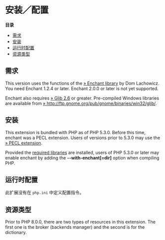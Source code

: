 安装／配置
==========

**目录**

-   [需求](/enchant/setup.html#需求)
-   [安装](/enchant/setup.html#安装)
-   [运行时配置](/enchant/setup.html#运行时配置)
-   [资源类型](/enchant/setup.html#资源类型)

需求
----

This version uses the functions of the
<a href="http://www.abisource.com/projects/enchant/" class="link external">» Enchant library</a>
by Dom Lachowicz. You need Enchant 1.2.4 or later. Enchant 2.0.0 or
later is not yet supported.

Enchant also requires
<a href="http://ftp.gnome.org/pub/gnome/sources/glib/" class="link external">» Glib 2.6</a>
or greater. Pre-compiled Windows libraries are available from
<a href="http://ftp.gnome.org/pub/gnome/binaries/win32/glib/" class="link external">» http://ftp.gnome.org/pub/gnome/binaries/win32/glib/</a>.

安装
----

This extension is bundled with PHP as of PHP 5.3.0. Before this time,
enchant was a PECL extension. Users of versions prior to 5.3.0 may use
the
<a href="https://pecl.php.net/package/enchant" class="link external">» PECL extension</a>.

Provided the
<a href="/enchant/setup.html#需求" class="link">required libraries</a>
are installed, users of PHP 5.3.0 or later may enable enchant by adding
the **--with-enchant\[=dir\]** option when compiling PHP.

运行时配置
----------

此扩展没有在 `php.ini` 中定义配置指令。

资源类型
--------

Prior to PHP 8.0.0, there are two types of resources in this extension.
The first one is the broker (backends manager) and the second is for the
dictionary.
